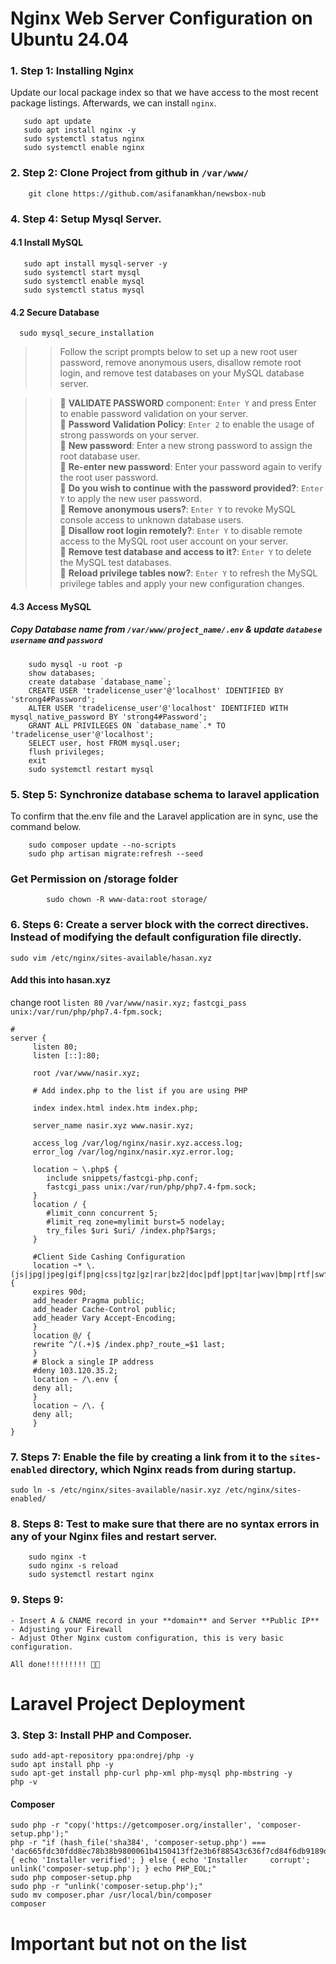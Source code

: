 # Nginx Web Server Configuration on Ubuntu 24.04

### 1. Step 1: Installing Nginx
 Update our local package index so that we have access to the most recent package listings. Afterwards, we can install `nginx`.
 	
 ```
	sudo apt update
	sudo apt install nginx -y
	sudo systemctl status nginx
	sudo systemctl enable nginx
 ```
### 2. Step 2: Clone Project from github in `/var/www/`
```
	git clone https://github.com/asifanamkhan/newsbox-nub
```

### 4. Step 4: Setup Mysql Server.
#### 4.1 Install MySQL
 ```
  	sudo apt install mysql-server -y
   	sudo systemctl start mysql
 	sudo systemctl enable mysql
	sudo systemctl status mysql
```
#### 4.2 Secure Database
  ``` 
   	sudo mysql_secure_installation 
  ```
     
>> Follow the script prompts below to set up a new root user password, remove anonymous users, disallow remote root login, and remove test databases on your MySQL database server.
 
>>🔷 **VALIDATE PASSWORD** component: `Enter Y` and press Enter to enable password validation on your server.\
🔷 **Password Validation Policy**: `Enter 2` to enable the usage of strong passwords on your server.\
🔷 **New password**: Enter a new strong password to assign the root database user.\
🔷 **Re-enter new password**: Enter your password again to verify the root user password.\
🔷 **Do you wish to continue with the password provided?**: `Enter Y` to apply the new user password.\
🔷 **Remove anonymous users?**: `Enter Y` to revoke MySQL console access to unknown database users.\
🔷 **Disallow root login remotely?**: `Enter Y` to disable remote access to the MySQL root user account on your server.\
🔷 **Remove test database and access to it?**: `Enter Y` to delete the MySQL test databases.\
🔷 **Reload privilege tables now?**: `Enter Y` to refresh the MySQL privilege tables and apply your new configuration changes. 

#### 4.3 Access MySQL
##### Copy Database name from `/var/www/project_name/.env` & update `databese username` and `password` 
```
	sudo mysql -u root -p
	show databases;
	create database `database_name`;
	CREATE USER 'tradelicense_user'@'localhost' IDENTIFIED BY 'strong4#Password';
	ALTER USER 'tradelicense_user'@'localhost' IDENTIFIED WITH mysql_native_password BY 'strong4#Password';  
	GRANT ALL PRIVILEGES ON `database_name`.* TO 'tradelicense_user'@'localhost';
	SELECT user, host FROM mysql.user;
	flush privileges;
	exit
	sudo systemctl restart mysql
```
### 5. Step 5: Synchronize database schema to laravel application

To confirm that the.env file and the Laravel application are in sync, use the command below.
```
	sudo composer update --no-scripts
	sudo php artisan migrate:refresh --seed
```
 ### Get Permission on /storage folder
```
    	sudo chown -R www-data:root storage/
```

### 6. Steps 6: Create a server block with the correct directives. Instead of modifying the default configuration file directly.
`sudo vim /etc/nginx/sites-available/hasan.xyz`

#### Add this into hasan.xyz
change root `listen 80` `/var/www/nasir.xyz;` `fastcgi_pass unix:/var/run/php/php7.4-fpm.sock;`
```
#
server {
	 listen 80;
	 listen [::]:80;
	 
	 root /var/www/nasir.xyz;

	 # Add index.php to the list if you are using PHP

	 index index.html index.htm index.php;

	 server_name nasir.xyz www.nasir.xyz;

	 access_log /var/log/nginx/nasir.xyz.access.log;
	 error_log /var/log/nginx/nasir.xyz.error.log;

	 location ~ \.php$ {
		include snippets/fastcgi-php.conf;
		fastcgi_pass unix:/var/run/php/php7.4-fpm.sock;
	 }
	 location / {
		#limit_conn concurrent 5;
		#limit_req zone=mylimit burst=5 nodelay;
		try_files $uri $uri/ /index.php?$args;
	 }
	  
	 #Client Side Cashing Configuration
	 location ~* \.(js|jpg|jpeg|gif|png|css|tgz|gz|rar|bz2|doc|pdf|ppt|tar|wav|bmp|rtf|swf|ico|flv|txt|woff|woff2|svg)$ {
	 expires 90d;
	 add_header Pragma public;
	 add_header Cache-Control public;
	 add_header Vary Accept-Encoding;
	 }
	 location @/ {
	 rewrite ^/(.+)$ /index.php?_route_=$1 last;
	 }
	 # Block a single IP address
	 #deny 103.120.35.2;
	 location ~ /\.env {
	 deny all;
	 }
	 location ~ /\. {
	 deny all;
	 }
}
```

### 7. Steps 7: Enable the file by creating a link from it to the `sites-enabled` directory, which Nginx reads from during startup.

`sudo ln -s /etc/nginx/sites-available/nasir.xyz /etc/nginx/sites-enabled/`

### 8. Steps 8: Test to make sure that there are no syntax errors in any of your Nginx files and restart server.
```
	sudo nginx -t
	sudo nginx -s reload
	sudo systemctl restart nginx
```
### 9. Steps 9: 

	- Insert A & CNAME record in your **domain** and Server **Public IP**
	- Adjusting your Firewall
	- Adjust Other Nginx custom configuration, this is very basic configuration.

	All done!!!!!!!!! 🚀💥


 # Laravel Project Deployment
 ### 3. Step 3: Install PHP and Composer.
```
sudo add-apt-repository ppa:ondrej/php -y
sudo apt install php -y
sudo apt-get install php-curl php-xml php-mysql php-mbstring -y
php -v
```
#### Composer
 ```
sudo php -r "copy('https://getcomposer.org/installer', 'composer-setup.php');"
php -r "if (hash_file('sha384', 'composer-setup.php') === 'dac665fdc30fdd8ec78b38b9800061b4150413ff2e3b6f88543c636f7cd84f6db9189d43a81e5503cda447da73c7e5b6') { echo 'Installer verified'; } else { echo 'Installer 	corrupt'; unlink('composer-setup.php'); } echo PHP_EOL;"
sudo php composer-setup.php
sudo php -r "unlink('composer-setup.php');"
sudo mv composer.phar /usr/local/bin/composer
composer
 ```

 
 # Important but not on the list

 

